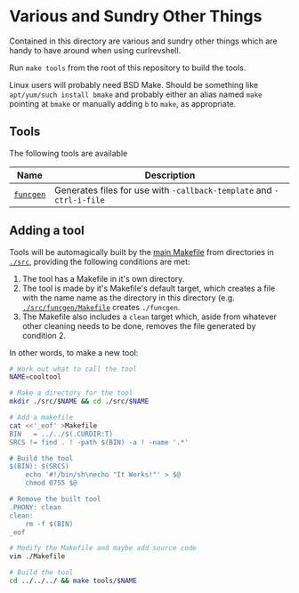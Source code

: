 Various and Sundry Other Things
===============================
Contained in this directory are various and sundry other things which are handy
to have around when using curlrevshell.

Run `make tools` from the root of this repository to build the tools.

Linux users will probably need BSD Make.  Should be something like
`apt/yum/such install bmake` and probably either an alias named `make` pointing
at `bmake` or manually adding `b` to `make`, as appropriate.

Tools
-----
The following tools are available

Name                                 | Description
-------------------------------------|------------
[`funcgen`](./src/funcgen/README.md) | Generates files for use with `-callback-template` and `-ctrl-i-file`

Adding a tool
-------------
Tools will be automagically built by the [main Makefile](../Makefile)  from
directories in [`./src`](./src), providing the following conditions are met:
1.  The tool has a Makefile in it's own directory.
2.  The tool is made by it's Makefile's default target, which creates a file
     with the name name as the directory in this directory (e.g.
    [`./src/funcgen/Makefile`](./src/funcgen/Makefile) creates
    `./funcgen`.
3.  The Makefile also includes a `clean` target which, aside from whatever
    other cleaning needs to be done, removes the file generated by condition 2. 

In other words, to make a new tool:
```sh
# Work out what to call the tool
NAME=cooltool

# Make a directory for the tool
mkdir ./src/$NAME && cd ./src/$NAME

# Add a makefile
cat <<'_eof' >Makefile
BIN   = ../../$(.CURDIR:T)
SRCS != find . ! -path $(BIN) -a ! -name '.*'

# Build the tool
$(BIN): $(SRCS)
	echo '#!/bin/sh\necho "It Works!"' > $@
	chmod 0755 $@

# Remove the built tool
.PHONY: clean
clean:
	rm -f $(BIN)
_eof

# Modify the Makefile and maybe add source code
vim ./Makefile

# Build the tool
cd ../../../ && make tools/$NAME
```
